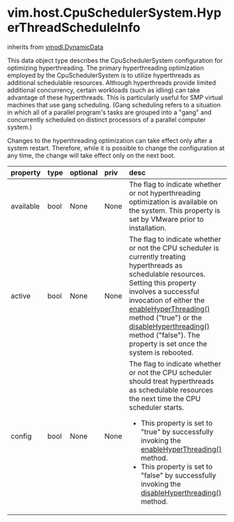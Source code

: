 vim.host.CpuSchedulerSystem.HyperThreadScheduleInfo
===================================================
inherits from [vmodl.DynamicData](docs/vmodl.DynamicData.md)


This data object type describes the CpuSchedulerSystem configuration    for optimizing hyperthreading.  The primary hyperthreading    optimization employed by the CpuSchedulerSystem is to utilize    hyperthreads as additional schedulable resources.  Although    hyperthreads provide limited additional concurrency,   certain workloads (such as idling) can take advantage of    these hyperthreads.  This is particularly useful for SMP virtual    machines that use gang scheduling.  (Gang scheduling refers to a   situation in which all of a parallel program's tasks are grouped   into a "gang" and concurrently scheduled on distinct   processors of a parallel computer system.)   <p>   Changes to the hyperthreading optimization can take effect only    after a system restart.  Therefore, while it is possible to change    the configuration at any time, the change will take effect only    on the next boot.

| property | type | optional | priv | desc |
|:---------|:-----|:---------|:-----|:-----|
| available | bool | None | None | The flag to indicate whether or not hyperthreading    optimization is available on the system.  This property    is set by VMware prior to installation. |
| active | bool | None | None | The flag to indicate whether or not the CPU scheduler is    currently treating    hyperthreads as schedulable resources.  Setting this property   involves a successful invocation of either the   <a href="vim.host.CpuSchedulerSystem.md#enableHyperThreading">enableHyperThreading()</a> method ("true") or the    <a href="vim.host.CpuSchedulerSystem.md#disableHyperThreading">disableHyperthreading()</a> method    ("false").  The property is set once the system is rebooted. |
| config | bool | None | None | The flag to indicate whether or not the CPU scheduler    should treat hyperthreads as    schedulable resources the next time the CPU scheduler starts.    <p>   <ul>   <li>This property is set to "true" by successfully invoking the    <a href="vim.host.CpuSchedulerSystem.md#enableHyperThreading">enableHyperThreading()</a> method.   <li>This property is set to "false" by successfully invoking the    <a href="vim.host.CpuSchedulerSystem.md#disableHyperThreading">disableHyperthreading()</a> method. |


